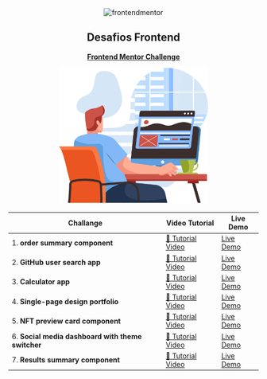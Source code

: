 <div id="top"></div>

<div align="center">

  <img src="https://www.frontendmentor.io/static/images/logo-desktop.svg" alt="frontendmentor" width="500">

  <h2 align="center">Desafios Frontend</h2>
  <p align="center">
    <a href="https://www.frontendmentor.io/profile/elmergustavo"><strong>Frontend Mentor Challenge</strong></a>
    <br />
  </p>
</div>

<div align="center">

  <img src="https://github.com/elmergustavo/challenge-frontendmentor/blob/master/Image.svg" alt="frontendmentor" width="300">

</div>


|Challange                |Video Tutorial                         |Live Demo                         |
|----------------|-------------------------------|-----------------------------|
|1. **order summary component**|[🔴 Tutorial Video](https://www.youtube.com/watch?v=QIL8z27nAiI)|[Live Demo](https://earnest-chaja-0b0700.netlify.app/)|
|2. **GitHub user search app**|[🔴 Tutorial Video](https://youtu.be/GfM_PW2vfF0)|[Live Demo](https://vite-github-user-search-app.vercel.app/)|
|3. **Calculator app** |[🔴 Tutorial Video](https://youtu.be/izV7-_iZ9uc) | [Live Demo](https://calculator-app-coral.vercel.app/) |
|4. **Single-page design portfolio** |[🔴 Tutorial Video](https://youtu.be/UkgZPz2VDkE) | [Live Demo](https://single-page-design-portfolio-tau.vercel.app/) |
|5. **NFT preview card component** |[🔴 Tutorial Video](https://youtu.be/2p73sEnkXp8) | [Live Demo](https://boisterous-kataifi-1f43e6.netlify.app/) |
|6. **Social media dashboard with theme switcher** |[🔴 Tutorial Video](https://youtu.be/023HLic824s) | [Live Demo](https://lambent-starlight-6f4cb2.netlify.app/) |
|7. **Results summary component** |[🔴 Tutorial Video](https://youtu.be/iqKmJStwli4) | [Live Demo](https://challenge-frontendmentor.vercel.app/) |

